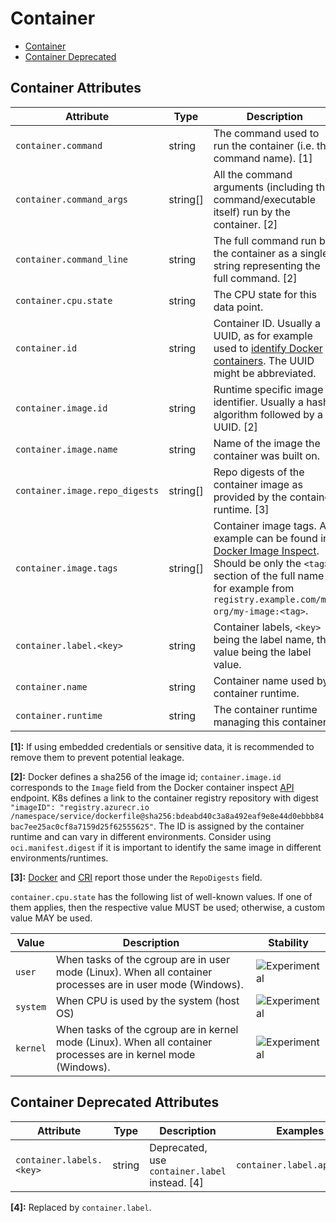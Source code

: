 <!--- Hugo front matter used to generate the website version of this page:
--->

<!-- NOTE: THIS FILE IS AUTOGENERATED. DO NOT EDIT BY HAND. -->
<!-- see templates/registry/markdown/attribute_namespace.md.j2 -->

# Container

- [Container](#container-attributes)
- [Container Deprecated](#container-deprecated-attributes)

## Container Attributes

| Attribute                      | Type     | Description                                                                                                                                                                                                                                                             | Examples                                                                                                                                                                                                | Stability                                                        |
| ------------------------------ | -------- | ----------------------------------------------------------------------------------------------------------------------------------------------------------------------------------------------------------------------------------------------------------------------- | ------------------------------------------------------------------------------------------------------------------------------------------------------------------------------------------------------- | ---------------------------------------------------------------- |
| `container.command`            | string   | The command used to run the container (i.e. the command name). [1]                                                                                                                                                                                                      | `otelcontribcol`                                                                                                                                                                                        | ![Experimental](https://img.shields.io/badge/-experimental-blue) |
| `container.command_args`       | string[] | All the command arguments (including the command/executable itself) run by the container. [2]                                                                                                                                                                           | `otelcontribcol, --config, config.yaml`                                                                                                                                                                 | ![Experimental](https://img.shields.io/badge/-experimental-blue) |
| `container.command_line`       | string   | The full command run by the container as a single string representing the full command. [2]                                                                                                                                                                             | `otelcontribcol --config config.yaml`                                                                                                                                                                   | ![Experimental](https://img.shields.io/badge/-experimental-blue) |
| `container.cpu.state`          | string   | The CPU state for this data point.                                                                                                                                                                                                                                      | `user`                                                                                                                                                                                                  | ![Experimental](https://img.shields.io/badge/-experimental-blue) |
| `container.id`                 | string   | Container ID. Usually a UUID, as for example used to [identify Docker containers](https://docs.docker.com/engine/reference/run/#container-identification). The UUID might be abbreviated.                                                                               | `a3bf90e006b2`                                                                                                                                                                                          | ![Experimental](https://img.shields.io/badge/-experimental-blue) |
| `container.image.id`           | string   | Runtime specific image identifier. Usually a hash algorithm followed by a UUID. [2]                                                                                                                                                                                     | `sha256:19c92d0a00d1b66d897bceaa7319bee0dd38a10a851c60bcec9474aa3f01e50f`                                                                                                                               | ![Experimental](https://img.shields.io/badge/-experimental-blue) |
| `container.image.name`         | string   | Name of the image the container was built on.                                                                                                                                                                                                                           | `gcr.io/opentelemetry/operator`                                                                                                                                                                         | ![Experimental](https://img.shields.io/badge/-experimental-blue) |
| `container.image.repo_digests` | string[] | Repo digests of the container image as provided by the container runtime. [3]                                                                                                                                                                                           | `example@sha256:afcc7f1ac1b49db317a7196c902e61c6c3c4607d63599ee1a82d702d249a0ccb`; `internal.registry.example.com:5000/example@sha256:b69959407d21e8a062e0416bf13405bb2b71ed7a84dde4158ebafacfa06f5578` | ![Experimental](https://img.shields.io/badge/-experimental-blue) |
| `container.image.tags`         | string[] | Container image tags. An example can be found in [Docker Image Inspect](https://docs.docker.com/engine/api/v1.43/#tag/Image/operation/ImageInspect). Should be only the `<tag>` section of the full name for example from `registry.example.com/my-org/my-image:<tag>`. | `v1.27.1`; `3.5.7-0`                                                                                                                                                                                    | ![Experimental](https://img.shields.io/badge/-experimental-blue) |
| `container.label.<key>`        | string   | Container labels, `<key>` being the label name, the value being the label value.                                                                                                                                                                                        | `container.label.app=nginx`                                                                                                                                                                             | ![Experimental](https://img.shields.io/badge/-experimental-blue) |
| `container.name`               | string   | Container name used by container runtime.                                                                                                                                                                                                                               | `opentelemetry-autoconf`                                                                                                                                                                                | ![Experimental](https://img.shields.io/badge/-experimental-blue) |
| `container.runtime`            | string   | The container runtime managing this container.                                                                                                                                                                                                                          | `docker`; `containerd`; `rkt`                                                                                                                                                                           | ![Experimental](https://img.shields.io/badge/-experimental-blue) |

**[1]:** If using embedded credentials or sensitive data, it is recommended to remove them to prevent potential leakage.

**[2]:** Docker defines a sha256 of the image id; `container.image.id` corresponds to the `Image` field from the Docker container inspect [API](https://docs.docker.com/engine/api/v1.43/#tag/Container/operation/ContainerInspect) endpoint.
K8s defines a link to the container registry repository with digest `"imageID": "registry.azurecr.io /namespace/service/dockerfile@sha256:bdeabd40c3a8a492eaf9e8e44d0ebbb84bac7ee25ac0cf8a7159d25f62555625"`.
The ID is assigned by the container runtime and can vary in different environments. Consider using `oci.manifest.digest` if it is important to identify the same image in different environments/runtimes.

**[3]:** [Docker](https://docs.docker.com/engine/api/v1.43/#tag/Image/operation/ImageInspect) and [CRI](https://github.com/kubernetes/cri-api/blob/c75ef5b473bbe2d0a4fc92f82235efd665ea8e9f/pkg/apis/runtime/v1/api.proto#L1237-L1238) report those under the `RepoDigests` field.

`container.cpu.state` has the following list of well-known values. If one of them applies, then the respective value MUST be used; otherwise, a custom value MAY be used.

| Value    | Description                                                                                                     | Stability                                                        |
| -------- | --------------------------------------------------------------------------------------------------------------- | ---------------------------------------------------------------- |
| `user`   | When tasks of the cgroup are in user mode (Linux). When all container processes are in user mode (Windows).     | ![Experimental](https://img.shields.io/badge/-experimental-blue) |
| `system` | When CPU is used by the system (host OS)                                                                        | ![Experimental](https://img.shields.io/badge/-experimental-blue) |
| `kernel` | When tasks of the cgroup are in kernel mode (Linux). When all container processes are in kernel mode (Windows). | ![Experimental](https://img.shields.io/badge/-experimental-blue) |

## Container Deprecated Attributes

| Attribute                | Type   | Description                                    | Examples                    | Stability                                                   |
| ------------------------ | ------ | ---------------------------------------------- | --------------------------- | ----------------------------------------------------------- |
| `container.labels.<key>` | string | Deprecated, use `container.label` instead. [4] | `container.label.app=nginx` | ![Deprecated](https://img.shields.io/badge/-deprecated-red) |

**[4]:** Replaced by `container.label`.
